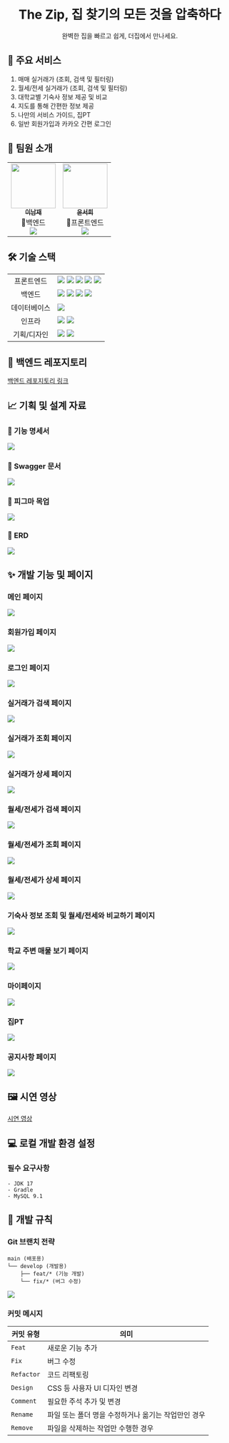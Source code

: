 <div align="center">
  
# The Zip, 집 찾기의 모든 것을 압축하다

완벽한 집을 빠르고 쉽게, 더집에서 만나세요.

</div>

## 🚀 주요 서비스

1. 매매 실거래가 (조회, 검색 및 필터링)
2. 월세/전세 실거래가 (조회, 검색 및 필터링)
3. 대학교별 기숙사 정보 제공 및 비교
4. 지도를 통해 간편한 정보 제공
5. 나만의 서비스 가이드, 집PT
6. 일반 회원가입과 카카오 간편 로그인

## 👥 팀원 소개

<table>
  <tr>
    <td align="center"><a href="https://github.com/dlskawo0409"><img src="https://github.com/dlskawo0409.png" width="100px;" alt=""/><br /><sub><b>이남재</b></sub></a><br />👑백엔드<br/><a href="https://github.com/dlskawo0409"><img src="https://img.shields.io/badge/GitHub-181717?style=flat&logo=github&logoColor=white"/></a></td>   
    <td align="center"><a href="https://github.com/Seoheeda"><img src="https://github.com/Seoheeda.png" width="100px;" alt=""/><br /><sub><b>윤서희</b></sub></a><br />👑프론트엔드<br/><a href="https://github.com/Seoheeda"><img src="https://img.shields.io/badge/GitHub-181717?style=flat&logo=github&logoColor=white"/></a></td>

  </tr>
</table>

## 🛠 기술 스택

<table>
<tr>
    <td align="center">프론트엔드</td>
    <td>
      <img src="https://img.shields.io/badge/JavaScript-ECD53F?style=flat&logo=javascript&logoColor=white"/>
       <img src="https://img.shields.io/badge/TypeScript-3178C6?style=flat&logo=typescript&logoColor=white"/>
      <img src="https://img.shields.io/badge/React-61DAFB?style=flat&logo=react&logoColor=white"/>
      <img src="https://img.shields.io/badge/TailwindCss-06B6D4?style=flat&logo=tailwindcss&logoColor=white"/>
       <img src="https://img.shields.io/badge/recoil-3578E5?style=flat&logo=tailwindcss&logoColor=white"/>
    </td>
  </tr>
  <tr>
    <td align="center">백엔드</td>
    <td>
      <img src="https://img.shields.io/badge/Java_17-ED8B00?style=flat&logo=openjdk&logoColor=white"/>
       <img src="https://img.shields.io/badge/spring-6DB33F?style=flat&logo=spring-security&logoColor=white"/>
      <img src="https://img.shields.io/badge/springboot-6DB33F?style=flat&logo=spring&logoColor=white"/>
      <img src="https://img.shields.io/badge/swagger-85EA2D?style=flat&logo=gradle&logoColor=white"/>
    </td>
  </tr>
  <tr>
    <td align="center">데이터베이스</td>
    <td>
      <img src="https://img.shields.io/badge/MySQL_8.0-4479A1?style=flat&logo=mysql&logoColor=white"/>
    </td>
  </tr>
  <tr>
    <td align="center">인프라</td>
    <td>
      <img src="https://img.shields.io/badge/AWS-232F3E?style=flat&logo=amazonwebservices&logoColor=white"/>
      <img src="https://img.shields.io/badge/vercel-000000?style=flat&logo=jenkins&logoColor=white"/>
    </td>
  </tr>
  <tr>
    <td align="center">기획/디자인</td>
    <td>
      <img src="https://img.shields.io/badge/Notion-000000?style=flat&logo=notion&logoColor=white"/>
      <img src="https://img.shields.io/badge/Figma-F24E1E?style=flat&logo=figma&logoColor=white"/>
    </td>
  </tr>
</table>

## 🚩 백엔드 레포지토리

[백엔드 레포지토리 링크](https://github.com/dlskawo0409/The_Zip_backend)

## 📈 기획 및 설계 자료

### 📜 기능 명세서

<img src="./readme/featureDoc.png"/>

### 📜 Swagger 문서

<img src="./readme/swagger.png"/>

### 📜 피그마 목업

<img src="./readme/figma.png"/>

### 📜 ERD

<img src="./readme/erd.png"/>

## ✨ 개발 기능 및 페이지

### 메인 페이지

<img src="./readme/mainPage.png"/>

### 회원가입 페이지

<img src="./readme/signUp.png"/>

### 로그인 페이지

<img src="./readme/logIn.png"/>

### 실거래가 검색 페이지

<img src="./readme/houseMain.png"/>

### 실거래가 조회 페이지

<img src="./readme/houseList.png"/>

### 실거래가 상세 페이지

<img src="./readme/houseDetail.png"/>

### 월세/전세가 검색 페이지

<img src="./readme/charterMain.png"/>

### 월세/전세가 조회 페이지

<img src="./readme/charterList.png"/>

### 월세/전세가 상세 페이지

<img src="./readme/charterDetail.png"/>

### 기숙사 정보 조회 및 월세/전세와 비교하기 페이지

<img src="./readme/dormitory.png"/>

### 학교 주변 매물 보기 페이지

<img src="./readme/schoolHouse.png"/>

### 마이페이지

<img src="./readme/profilePage.png"/>

### 집PT

<img src="./readme/zipPT.png"/>

### 공지사항 페이지

<img src="./readme/board.png"/>

## 🖼️ 시연 영상

[시연 영상](https://www.youtube.com/watch?v=JY6e79v5MXg)

## 💻 로컬 개발 환경 설정

### 필수 요구사항

```
- JDK 17
- Gradle
- MySQL 9.1
```

## 📜 개발 규칙

### Git 브랜치 전략

```
main (배포용)
└── develop (개발용)
    ├── feat/* (기능 개발)
    └── fix/* (버그 수정)
```

<img src="./readme/branch.png"/>

### 커밋 메시지

| 커밋 유형  | 의미                                                |
| ---------- | --------------------------------------------------- |
| `Feat`     | 새로운 기능 추가                                    |
| `Fix`      | 버그 수정                                           |
| `Refactor` | 코드 리팩토링                                       |
| `Design`   | CSS 등 사용자 UI 디자인 변경                        |
| `Comment`  | 필요한 주석 추가 및 변경                            |
| `Rename`   | 파일 또는 폴더 명을 수정하거나 옮기는 작업만인 경우 |
| `Remove`   | 파일을 삭제하는 작업만 수행한 경우                  |

</div>
